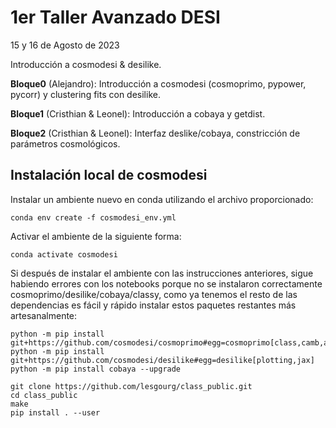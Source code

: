 # 1er Taller Avanzado DESI

15 y 16 de Agosto de 2023

Introducción a cosmodesi & desilike.

**Bloque0** (Alejandro): Introducción a cosmodesi (cosmoprimo, pypower, pycorr) y clustering fits con desilike.

**Bloque1** (Cristhian & Leonel): Introducción a cobaya y getdist.

**Bloque2** (Cristhian & Leonel): Interfaz deslike/cobaya, constricción de parámetros cosmológicos.




## Instalación local de cosmodesi
Instalar un ambiente nuevo en conda utilizando el archivo proporcionado:
```
conda env create -f cosmodesi_env.yml
```
Activar el ambiente de la siguiente forma:
```
conda activate cosmodesi
```

Si después de instalar el ambiente con las instrucciones anteriores, sigue habiendo errores con los notebooks porque no se instalaron correctamente cosmoprimo/desilike/cobaya/classy, como ya tenemos el resto de las dependencias es fácil y rápido instalar estos paquetes restantes más artesanalmente:

```
python -m pip install git+https://github.com/cosmodesi/cosmoprimo#egg=cosmoprimo[class,camb,astropy,extras]
python -m pip install git+https://github.com/cosmodesi/desilike#egg=desilike[plotting,jax]
python -m pip install cobaya --upgrade

git clone https://github.com/lesgourg/class_public.git
cd class_public
make
pip install . --user
```